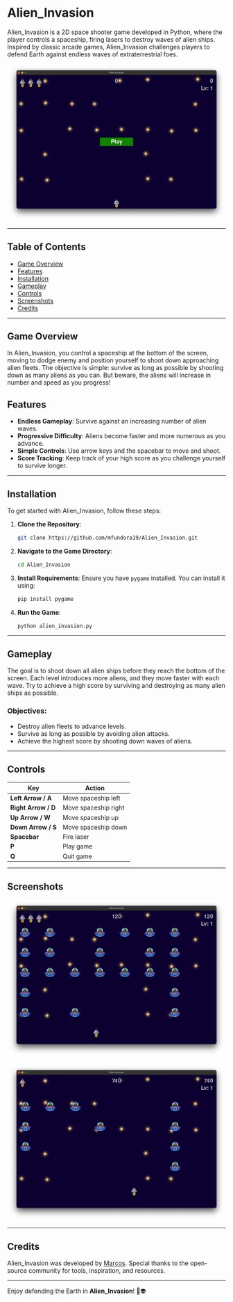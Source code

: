 # Alien_Invasion

Alien_Invasion is a 2D space shooter game developed in Python, where the player controls a spaceship, firing lasers to destroy waves of alien ships. Inspired by classic arcade games, Alien_Invasion challenges players to defend Earth against endless waves of extraterrestrial foes.

![Alien Invasion Banner](images/readme_imgs/Cover.png)

---

## Table of Contents

- [Game Overview](#game-overview)
- [Features](#features)
- [Installation](#installation)
- [Gameplay](#gameplay)
- [Controls](#controls)
- [Screenshots](#screenshots)
- [Credits](#credits)

---

## Game Overview

In Alien_Invasion, you control a spaceship at the bottom of the screen, moving to dodge enemy and position yourself to shoot down approaching alien fleets. The objective is simple: survive as long as possible by shooting down as many aliens as you can. But beware, the aliens will increase in number and speed as you progress!

## Features

- **Endless Gameplay**: Survive against an increasing number of alien waves.
- **Progressive Difficulty**: Aliens become faster and more numerous as you advance.
- **Simple Controls**: Use arrow keys and the spacebar to move and shoot.
- **Score Tracking**: Keep track of your high score as you challenge yourself to survive longer.

---

## Installation

To get started with Alien_Invasion, follow these steps:

1. **Clone the Repository**:
    ```bash
    git clone https://github.com/mfundora19/Alien_Invasion.git
    ```
2. **Navigate to the Game Directory**:
    ```bash
    cd Alien_Invasion
    ```
3. **Install Requirements**:
    Ensure you have `pygame` installed. You can install it using:
    ```bash
    pip install pygame
    ```

4. **Run the Game**:
    ```bash
    python alien_invasion.py
    ```

---

## Gameplay

The goal is to shoot down all alien ships before they reach the bottom of the screen. Each level introduces more aliens, and they move faster with each wave. Try to achieve a high score by surviving and destroying as many alien ships as possible.

### Objectives:
- Destroy alien fleets to advance levels.
- Survive as long as possible by avoiding alien attacks.
- Achieve the highest score by shooting down waves of aliens.

---

## Controls

| Key                 | Action                         |
| ------------------- | ------------------------------ |
| **Left Arrow / A**  | Move spaceship left            |
| **Right Arrow / D** | Move spaceship right           |
| **Up Arrow / W**    | Move spaceship up              |
| **Down Arrow / S**  | Move spaceship down            |
| **Spacebar**        | Fire laser                     |
| **P**               | Play game                      |
| **Q**               | Quit game                      |

---

## Screenshots

![Gameplay Screenshot 1](images/readme_imgs/Ss1.png)

![Gameplay Screenshot 2](images/readme_imgs/Ss2.png)

---

## Credits

Alien_Invasion was developed by [Marcos](https://github.com/mfundora19). Special thanks to the open-source community for tools, inspiration, and resources.

---


Enjoy defending the Earth in **Alien_Invasion**! 🚀👽
